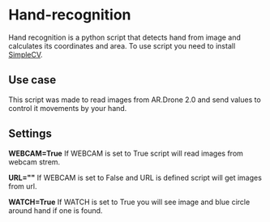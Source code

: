 Hand-recognition
================

Hand recognition is a python script that detects hand from image and calculates its coordinates and area.
To use script you need to install [SimpleCV](https://github.com/sightmachine/simplecv).

Use case
--------

This script was made to read images from AR.Drone 2.0 and send values to control it movements by your hand.

Settings
--------

**WEBCAM=True**
If WEBCAM is set to True script will read images from webcam strem.

**URL=""**
If WEBCAM is set to False and URL is defined script will get images from url.

**WATCH=True**
If WATCH is set to True you will see image and blue circle around hand if one is found.
